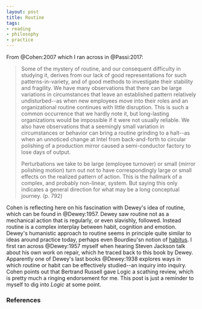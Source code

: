 ```yaml
---
layout: post
title: Routine
tags:
- reading
- philosophy
- practice
---
```


From @Cohen:2007 which I ran across in @Passi:2017:

> Some of the mystery of routine, and our consequent difficulty in studying 
> it, derives from our lack of good representations for such
> patterns-in-variety, and of good methods to investigate their stability and
> fragility. We have many observations that there can be large variations 
> in circumstances that leave an established pattern relatively undisturbed--as
> when new employees move into their roles and an organizational routine 
> continues with little disruption. This is such a common occurrence that we 
> hardly note it, but long-lasting organizations would be impossible if it
> were not usually reliable. We also have observations that a seemingly small 
> variation in circumstances or behavior can bring a routine grinding to a 
> halt--as when an unnoticed change at Intel from back-and-forth to circular 
> polishing of a production mirror caused a semi-conductor factory to lose
> days of output.
> 
> Perturbations we take to be large (employee turnover) or small (mirror 
> polishing motion) turn out not to have correspondingly large or small effects
> on the realized pattern of action. This is the hallmark of a complex, and 
> probably non-linear, system. But saying this only indicates a general
> direction for what may be a long conceptual journey. (p. 792)

Cohen is reflecting here on his fascination with Dewey's idea of routine, which
can be found in @Dewey:1957. Dewey saw routine not as a mechanical action that
is regularly, or even slavishly, followed. Instead routine is a complex
interplay between habit, cognition and emotion. Dewey's humanistic approach to
routine seems in principle quite similar to ideas around practice today, perhaps
even Bourdieu'sn notion of [habitus]. I first ran across @Dewey:1957 myself when
hearing Steven Jackson talk about his own work on repair, which he traced back
to this book by Dewey. Apparently one of Dewey's last books @Dewey:1938 explores
ways in which routine or habit can be effectively studied--an inquiry into
inquiry. Cohen points out that Bertrand Russell gave Logic a scathing review,
which is pretty much a ringing endorsement for me. This post is just a reminder
to myself to dig into *Logic* at some point.

[habitus]: https://en.wikipedia.org/wiki/Habitus_(sociology)

[Logic]: https://www.goodreads.com/book/show/5214438-logic?from_search=true

### References
